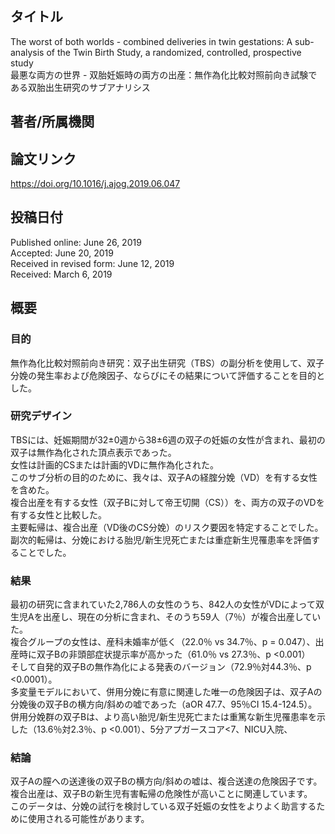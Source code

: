 ## タイトル
The worst of both worlds - combined deliveries in twin gestations: A sub-analysis of the Twin Birth Study, a randomized, controlled, prospective study  
最悪な両方の世界 - 双胎妊娠時の両方の出産：無作為化比較対照前向き試験である双胎出生研究のサブアナリシス

## 著者/所属機関

## 論文リンク
https://doi.org/10.1016/j.ajog.2019.06.047

## 投稿日付
Published online: June 26, 2019  
Accepted: June 20, 2019  
Received in revised form: June 12, 2019  
Received: March 6, 2019

## 概要
### 目的
無作為化比較対照前向き研究：双子出生研究（TBS）の副分析を使用して、双子分娩の発生率および危険因子、ならびにその結果について評価することを目的とした。

### 研究デザイン
TBSには、妊娠期間が32±0週から38±6週の双子の妊娠の女性が含まれ、最初の双子は無作為化された頂点表示であった。  
女性は計画的CSまたは計画的VDに無作為化された。  
このサブ分析の目的のために、我々は、双子Aの経腟分娩（VD）を有する女性を含めた。  
複合出産を有する女性（双子Bに対して帝王切開（CS））を、両方の双子のVDを有する女性と比較した。  
主要転帰は、複合出産（VD後のCS分娩）のリスク要因を特定することでした。  
副次的転帰は、分娩における胎児/新生児死亡または重症新生児罹患率を評価することでした。

### 結果
最初の研究に含まれていた2,786人の女性のうち、842人の女性がVDによって双生児Aを出産し、現在の分析に含まれ、そのうち59人（7％）が複合出産していた。  
複合グループの女性は、産科未婚率が低く（22.0％ vs 34.7％、p = 0.047）、出産時に双子Bの非頭部症状提示率が高かった（61.0％ vs 27.3％、p <0.001）  
そして自発的双子Bの無作為化による発表のバージョン（72.9％対44.3％、p <0.0001）。  
多変量モデルにおいて、併用分娩に有意に関連した唯一の危険因子は、双子Aの分娩後の双子Bの横方向/斜めの嘘であった（aOR 47.7、95％CI 15.4-124.5）。  
併用分娩群の双子Bは、より高い胎児/新生児死亡または重篤な新生児罹患率を示した（13.6％対2.3％、p <0.001）、5分アプガースコア<7、NICU入院、

### 結論
双子Aの膣への送達後の双子Bの横方向/斜めの嘘は、複合送達の危険因子です。  
複合出産は、双子Bの新生児有害転帰の危険性が高いことに関連しています。  
このデータは、分娩の試行を検討している双子妊娠の女性をよりよく助言するために使用される可能性があります。
